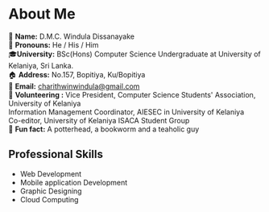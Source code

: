 # About Me
<!--<img width="1000" align='center' src="https://github.com/winduladissanayake/winduladissanayake/blob/main/readme_header.png">-->

🤍 <b>Name:</b> D.M.C. Windula Dissanayake <br>
👦 <b>Pronouns:</b> He / His / Him <br>
🎓<b>University:</b> BSc(Hons) Computer Science Undergraduate at University of Kelaniya, Sri Lanka. <br>
🏠 <b>Address:</b> No.157, Bopitiya, Ku/Bopitiya <br>
📧 <b>Email:</b> charithwinwindula@gmail.com <br>
📣 <b>Volunteering :</b> Vice President, Computer Science Students' Association, University of Kelaniya <br>
Information Management Coordinator, AIESEC in University of Kelaniya <br>
Co-editor, University of Kelaniya ISACA Student Group <br>
🎈 <b>Fun fact:</b> A potterhead, a bookworm and a teaholic guy <br> 

## Professional Skills
- Web Development
- Mobile application Development
- Graphic Designing
- Cloud Computing

<!---
winduladissanayake/winduladissanayake is a ✨ special ✨ repository because its `README.md` (this file) appears on your GitHub profile.
You can click the Preview link to take a look at your changes.
--->
